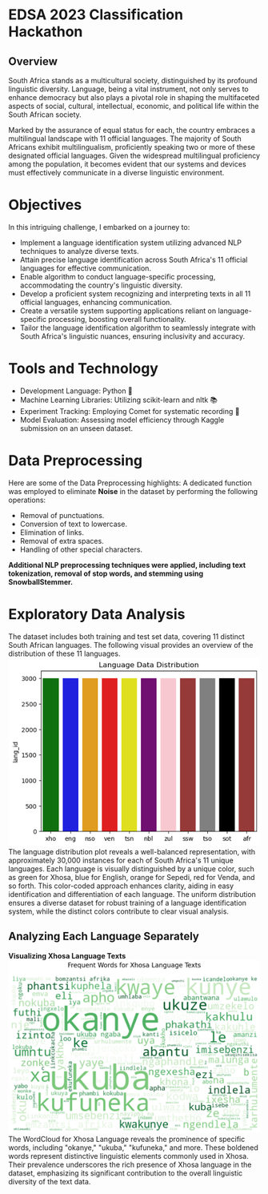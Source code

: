 # EDSA 2023 Classification Hackathon

## Overview
South Africa stands as a multicultural society, distinguished by its profound linguistic diversity. Language, being a vital instrument, not only serves to enhance democracy but also plays a pivotal role in shaping the multifaceted aspects of social, cultural, intellectual, economic, and political life within the South African society.

Marked by the assurance of equal status for each, the country embraces a multilingual landscape with 11 official languages. The majority of South Africans exhibit multilingualism, proficiently speaking two or more of these designated official languages. Given the widespread multilingual proficiency among the population, it becomes evident that our systems and devices must effectively communicate in a diverse linguistic environment.

# Objectives
In this intriguing challenge, I embarked on a journey to:
- Implement a language identification system utilizing advanced NLP techniques to analyze diverse texts.
- Attain precise language identification across South Africa's 11 official languages for effective communication.
- Enable algorithm to conduct language-specific processing, accommodating the country's linguistic diversity.
- Develop a proficient system recognizing and interpreting texts in all 11 official languages, enhancing communication.
- Create a versatile system supporting applications reliant on language-specific processing, boosting overall functionality.
- Tailor the language identification algorithm to seamlessly integrate with South Africa's linguistic nuances, ensuring inclusivity and accuracy.

# Tools and Technology
- Development Language: Python 🐍
- Machine Learning Libraries: Utilizing scikit-learn and nltk 📚
- Experiment Tracking: Employing Comet for systematic recording 📜
- Model Evaluation: Assessing model efficiency through Kaggle submission on an unseen dataset.

# Data Preprocessing
Here are some of the Data Preprocessing highlights:
A dedicated function was employed to eliminate **Noise** in the dataset by performing the following operations:
- Removal of punctuations.
- Conversion of text to lowercase.
- Elimination of links.
- Removal of extra spaces.
- Handling of other special characters.

**Additional NLP preprocessing techniques were applied, including text tokenization, removal of stop words, and stemming using SnowballStemmer.**

# Exploratory Data Analysis
The dataset includes both training and test set data, covering 11 distinct South African languages. The following visual provides an overview of the distribution of these 11 languages.
![Language Distribution](visuals/download.png)
The language distribution plot reveals a well-balanced representation, with approximately 30,000 instances for each of South Africa's 11 unique languages. Each language is visually distinguished by a unique color, such as green for Xhosa, blue for English, orange for Sepedi, red for Venda, and so forth. This color-coded approach enhances clarity, aiding in easy identification and differentiation of each language. The uniform distribution ensures a diverse dataset for robust training of a language identification system, while the distinct colors contribute to clear visual analysis.

## Analyzing Each Language Separately
**Visualizing Xhosa Language Texts**
![Xhosa](visuals/xhosa.png)
The WordCloud for Xhosa Language reveals the prominence of specific words, including "okanye," "ukuba," "kufuneka," and more. These boldened words represent distinctive linguistic elements commonly used in Xhosa. Their prevalence underscores the rich presence of Xhosa language in the dataset, emphasizing its significant contribution to the overall linguistic diversity of the text data.
